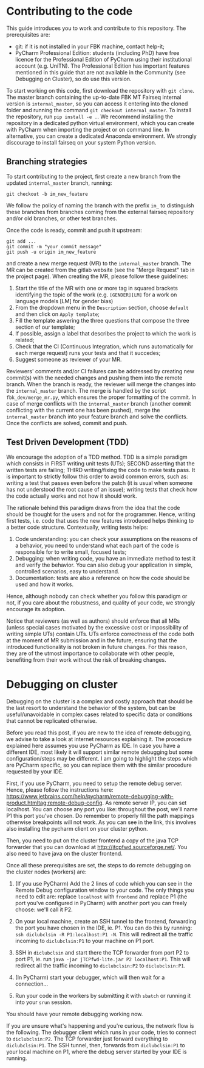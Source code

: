 # Contributing to the code

This guide introduces you to work and contribute to this repository.
The prerequisites are:
 - git: if it is not installed in your FBK machine, contact help-it;
 - PyCharm Professional Edition: students (including PhD) have free licence
for the Professional Edition of PyCharm using their institutional account (e.g. UniTN).
The Professional Edition has important features mentioned in this guide
that are not available in the Community (see Debugging on Cluster), so do use this version.


To start working on this code, first download the repository with `git clone`.
The master branch containing the up-to-date FBK MT Fairseq internal version is `internal_master`,
so you can access it entering into the cloned folder and running the command `git checkout internal_master`.
To install the repository, run `pip install -e .`.
We recommend installing the repository in a dedicated python virtual environment,
which you can create with PyCharm when importing the project or on command line.
In alternative, you can create a dedicated Anaconda environment.
We strongly discourage to install fairseq on your system Python version.

## Branching strategies

To start contributing to the project, first create a new branch from the updated `internal_master` branch, running:

```
git checkout -b im_new_feature
```

We follow the policy of naming the branch with the prefix `im_` to distinguish these branches
from branches coming from the external fairseq repository and/or old branches, or other test branches.

Once the code is ready, commit and push it upstream:

```
git add ...
git commit -m "your commit message"
git push -u origin im_new_feature
```

and create a new merge request (MR) to the `internal_master` branch.
The MR can be created from the gitlab website (see the "Merge Request" tab
in the project page).
When creating the MR, please follow these guidelines:

 1. Start the title of the MR with one or more tag in squared brackets identifying the topic of the work
(e.g. `[GENDER][LM]` for a work on language models [LM] for gender bias)
 2. From the dropdown menu in the `Description` section, choose `default` and then click on `Apply template`;
 3. Fill the template aswering the three questions that compose the three section of our template;
 4. If possible, assign a label that describes the project to which the work is related;
 5. Check that the CI (Continuous Integration, which runs automatically for each merge request) runs your tests and that it succedes;
 6. Suggest someone as reviewer of your MR.

Reviewers' comments and/or CI failures can be addressed by creating new commit(s) with
the needed changes and pushing them into the remote branch.
When the branch is ready, the reviewer will merge the changes into
the `internal_master` branch. The merge is handled by the script `fbk_dev/merge_mr.py`,
which ensures the proper formatting of the commit.
In case of merge conflicts with the `internal_master` branch (another commit conflicting with the current one
has been pushed), merge the `internal_master` branch into your feature branch and solve the conflicts.
Once the conflicts are solved, commit and push.

## Test Driven Development (TDD)

We encourage the adoption of a TDD method.
TDD is a simple paradigm which consists in FIRST writing unit tests (UTs);
SECOND asserting that the written tests are failing;
THIRD writing/fixing the code to make tests pass.
It is important to strictly follow this order to avoid
common errors, such as: writing a test that passes even before the patch
(it is usual when someone has not understood the root cause of an issue);
writing tests that check how the code actually works and not how it should work.


The rationale behind this paradigm draws from the idea that the code
should be thought for the users and not for the programmer.
Hence, writing first tests, i.e. code that uses the new features introduced
helps thinking to a better code structure.
Contextually, writing tests helps:

 1. Code understanding: you can check your assumptions on the reasons of a behavior,
you need to understand what each part of the code is responsible for
to write small, focused tests;
 2. Debugging: when writing code, you have an immediate method to test it and verify
the behavior. You can also debug your application in simple, controlled scenarios,
easy to understand.
 3. Documentation: tests are also a reference on how the code should be used 
and how it works.


Hence, although nobody can check whether you follow this paradigm or not,
if you care about the robustness, and quality of your code,
we strongly encourage its adoption.

Notice that reviewers (as well as authors) should enforce that all MRs (unless special cases
motivated by the excessive cost or impossibility of writing simple UTs)
contain UTs. UTs enforce correctness of the code both at the moment of MR submission
and in the future, ensuring that the introduced functionality is not broken in
future changes. For this reason, they are of the utmost importance to
collaborate with other people, benefiting from their work without the risk
of breaking changes.

# Debugging on cluster

Debugging on the cluster is a complex and costly approach that should be the
last resort to understand the behavior of the system, but can be useful/unavoidable
in complex cases related to specific data or conditions that cannot be replicated
otherwise.

Before you read this post, if you are new to the idea of remote
debugging, we advise to take a look at internet resources explaining it.
The procedure explained here assumes you use PyCharm as IDE. In case you
have a different IDE, most likely it will support similar remote
debugging but some configuration/steps may be different. I am going to
highlight the steps which are PyCharm specific, so you can replace them
with the similar procedure requested by your IDE.

First, if you use PyCharm, you need to setup the remote debug server.
Hence, please follow the instructions here:
https://www.jetbrains.com/help/pycharm/remote-debugging-with-product.htmltag:remote-debug-config.
As remote server IP, you can set localhost. You can choose any port you
like: throughout the post, we'll name P1 this port you've chosen. Do
remember to properly fill the path mappings otherwise breakpoints will not
work. As you can see in the link, this involves also installing the
pycharm client on your cluster python.

Then, you need to put on the cluster frontend a copy of the java TCP forwarder that you can
download at http://jtcpfwd.sourceforge.net/. You also need to have java
on the cluster frontend.

Once all these prerequisites are set, the steps to do remote debugging on
the cluster nodes (workers) are:

 1. (If you use PyCharm) Add the 2 lines of code which you can see in the
Remote Debug configuration window to your code. The only things you need
to edit are: replace `localhost` with `frontend` and replace P1 (the port
you've configured in PyCharm) with another port you can freely choose:
we'll call it P2.
 2. On your local machine, create an SSH tunnel to the frontend, forwarding the
port you have chosen in the IDE, ie. P1. You can do this by running: `ssh
diclubclsin -R P1:localhost:P1 -N`. This will redirect all the traffic
incoming to `diclubclsin:P1` to your machine on P1 port.

 3. SSH in `diclubclsin` and start there the TCP forwarder from port P2 to port P1,
ie. run `java -jar jTCPfwd-lite.jar P2 localhost:P1`. This will redirect
all the traffic incoming to `diclubclsin:P2` to `diclubclsin:P1`.

 4. (In PyCharm) start your debugger, which will then wait for a
connection...

 5. Run your code in the workers by submitting it 
with `sbatch` or running it into your `srun` session.


You should have your remote debugging working now.

If you are unsure what's happening and you're curious, the network flow
is the following. The debugger client which runs in your code, tries to
connect to `diclubclsin:P2`. The TCP forwarder just forward everything to
`diclubclsin:P1`. The SSH tunnel, then, forwards from `diclubclsin:P1` to your local
machine on P1, where the debug server started by your IDE is running.
